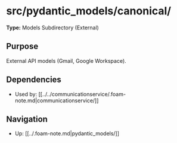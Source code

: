 # src/pydantic_models/canonical/

**Type:** Models Subdirectory (External)

## Purpose
External API models (Gmail, Google Workspace).

## Dependencies
- Used by: [[../../communicationservice/.foam-note.md|communicationservice/]]

## Navigation
- Up: [[../.foam-note.md|pydantic_models/]]
